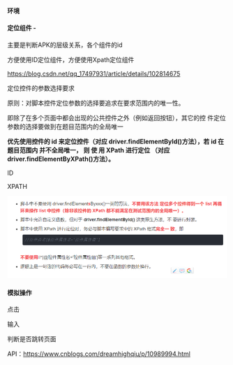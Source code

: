 #### 环境

#### 定位组件 - 

主要是判断APK的层级关系，各个组件的id

方便使用ID定位组件，方便使用Xpath定位组件

https://blog.csdn.net/qq_17497931/article/details/102814675



定位控件的参数选择要求

原则：对脚本控件定位参数的选择要追求在要求范围内的唯一性。

即除了在多个页面中都会出现的公共控件之外（例如返回按钮），其它的控 件定位参数的选择要做到在题目范围内的全局唯一



**优先使用控件的 id 来定位控件（对应 driver.findElementById()方法），若 id 在题目范围内 并不全局唯一， 则 使 用 XPath 进行定位 （对应 driver.findElementByXPath()方法）。**



ID

XPATH



![image-20201021111741920](img/image-20201021111741920.png) 

#### 模拟操作

点击

输入

判断是否跳转页面





API：https://www.cnblogs.com/dreamhighqiu/p/10989994.html